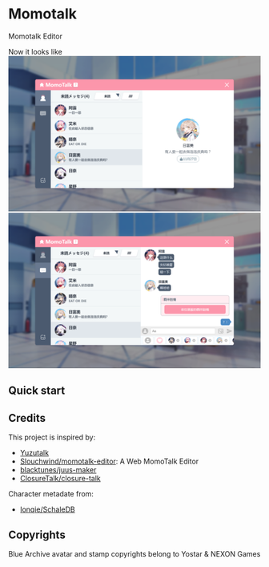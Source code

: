 # Momotalk

Momotalk Editor

Now it looks like
![](./assets/img5.png)
![](./assets/img6.png)

## Quick start

## Credits

This project is inspired by:

- [Yuzutalk](https://www.yuzutalk.net/)
- [Slouchwind/momotalk-editor](https://github.com/Slouchwind/momotalk-editor): A Web MomoTalk Editor
- [blacktunes/juus-maker](https://github.com/blacktunes/juus-maker)
- [ClosureTalk/closure-talk](https://github.com/ClosureTalk/closure-talk)

Character metadate from:

- [lonqie/SchaleDB](https://github.com/lonqie/SchaleDB)

## Copyrights

Blue Archive avatar and stamp copyrights belong to Yostar & NEXON Games